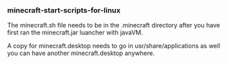 ### minecraft-start-scripts-for-linux

The minecraft.sh file needs to be in the .minecraft directory after you have first ran the minecraft.jar luancher with javaVM.

A copy for  minecraft.desktop needs to go in usr/share/applications as well you can have another minecraft.desktop anywhere.
